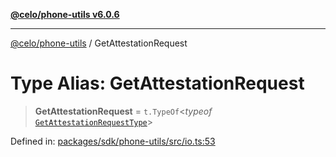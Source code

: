 [**@celo/phone-utils v6.0.6**](../README.md)

***

[@celo/phone-utils](../globals.md) / GetAttestationRequest

# Type Alias: GetAttestationRequest

> **GetAttestationRequest** = `t.TypeOf`\<*typeof* [`GetAttestationRequestType`](../variables/GetAttestationRequestType.md)\>

Defined in: [packages/sdk/phone-utils/src/io.ts:53](https://github.com/celo-org/developer-tooling/blob/master/packages/sdk/phone-utils/src/io.ts#L53)
